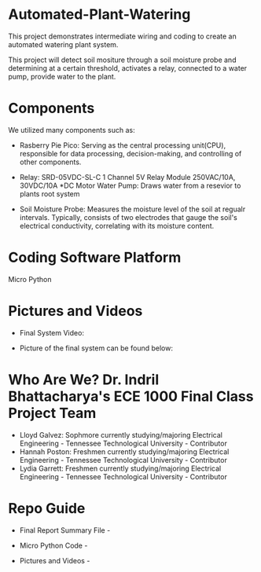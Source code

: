 # Automated-Plant-Watering
This project demonstrates intermediate wiring and coding to create an automated watering plant system.

This project will detect soil mositure through a soil moisture probe and determining at a certain threshold, activates a relay, connected to a water pump, provide water to the plant. 

# Components
We utilized many components such as:
 
  * Rasberry Pie Pico:  Serving as the central processing unit(CPU), responsible for data processing, decision-making, and controlling of other components.
  * Relay:  SRD-05VDC-SL-C 1 Channel 5V Relay Module 250VAC/10A, 30VDC/10A
  *DC Motor Water Pump:  Draws water from a resevior to plants root system

  * Soil Moisture Probe:  Measures the moisture level of the soil at regualr intervals. Typically, consists of two electrodes that gauge the soil's electrical conductivity, correlating with its moisture content.


# Coding Software Platform
Micro Python


# Pictures and Videos
 * Final System Video:

 * Picture of the final system can be found below:

# Who Are We? Dr. Indril Bhattacharya's ECE 1000 Final Class Project Team
 * Lloyd Galvez:  Sophmore currently studying/majoring Electrical Engineering - Tennessee Technological  University - Contributor
 * Hannah Poston:  Freshmen currently studying/majoring Electrical Engineering - Tennessee Technological University - Contributor
 * Lydia Garrett:  Freshmen currently studying/majoring Electrical Engineering - Tennessee Technological
University - Contributor 

# Repo Guide 
 * Final Report Summary File - 

 * Micro Python Code - 

 * Pictures and Videos - 

